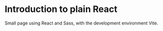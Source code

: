 # Introduction to plain React

Small page using React and Sass, with the development environment Vite.
